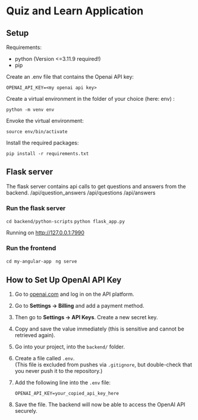 # Quiz and Learn Application

## Setup

Requirements:
- python (Version <=3.11.9 required!)
- pip

Create an .env file that contains the Openai API key:

` OPENAI_API_KEY=<my openai api key> `

Create a virtual environment in the folder of your choice (here: env) :

` python -m venv env `

Envoke the virtual environment:

` source env/bin/activate `

Install the required packages:

` pip install -r requirements.txt `


## Flask server

The flask server contains api calls to get questions and answers from the backend.
/api/question_answers
/api/questions
/api/answers

### Run the flask server

` cd backend/python-scripts `
` python flask_app.py `

Running on http://127.0.0.1:7990

### Run the frontend

`cd my-angular-app `
`ng serve `


## How to Set Up OpenAI API Key

1. Go to [openai.com](https://openai.com/) and log in on the API platform.

2. Go to **Settings → Billing** and add a payment method.

3. Then go to **Settings → API Keys**. Create a new secret key.

4. Copy and save the value immediately (this is sensitive and cannot be retrieved again).

5. Go into your project, into the `backend/` folder.

6. Create a file called `.env`.  
   (This file is excluded from pushes via `.gitignore`, but double-check that you never push it to the repository.)

7. Add the following line into the `.env` file:

    ```env
    OPENAI_API_KEY=your_copied_api_key_here
    ```
    
8. Save the file. The backend will now be able to access the OpenAI API securely.

